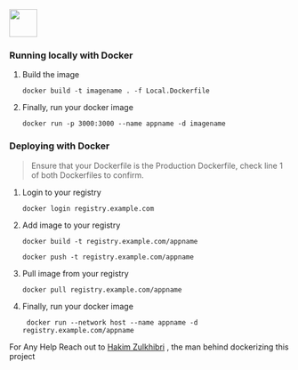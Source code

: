 <img src="https://www.docker.com/wp-content/uploads/2022/03/horizontal-logo-monochromatic-white.png" height='50'/>

### Running locally with Docker

1. Build the image
    ```
    docker build -t imagename . -f Local.Dockerfile
    ```
2. Finally, run your docker image
   ```
   docker run -p 3000:3000 --name appname -d imagename
   ```
### Deploying with Docker

> Ensure that your Dockerfile is the Production Dockerfile, check line 1 of both Dockerfiles to confirm.

1. Login to your registry
    ```
    docker login registry.example.com
    ```
2. Add image to your registry
     ```
    docker build -t registry.example.com/appname 
     ```
     ```
    docker push -t registry.example.com/appname
     ```
3. Pull image from your registry
   ```
   docker pull registry.example.com/appname
   ```

4. Finally, run your docker image
   ```
    docker run --network host --name appname -d registry.example.com/appname
   ```

For Any Help Reach out to [Hakim Zulkhibri](https://twitter.com/hakimzuldev) , the man behind dockerizing this project 
